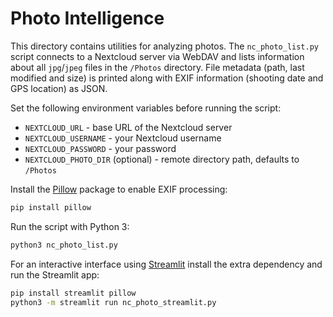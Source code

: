 # Photo Intelligence

This directory contains utilities for analyzing photos. The `nc_photo_list.py`
script connects to a Nextcloud server via WebDAV and lists information about all
`jpg`/`jpeg` files in the `/Photos` directory. File metadata (path, last
modified and size) is printed along with EXIF information (shooting date and
GPS location) as JSON.

Set the following environment variables before running the script:

- `NEXTCLOUD_URL` - base URL of the Nextcloud server
- `NEXTCLOUD_USERNAME` - your Nextcloud username
- `NEXTCLOUD_PASSWORD` - your password
- `NEXTCLOUD_PHOTO_DIR` (optional) - remote directory path, defaults to `/Photos`

Install the [Pillow](https://python-pillow.org/) package to enable EXIF processing:

```bash
pip install pillow
```

Run the script with Python 3:

```bash
python3 nc_photo_list.py
```

For an interactive interface using [Streamlit](https://streamlit.io/) install the
extra dependency and run the Streamlit app:

```bash
pip install streamlit pillow
python3 -m streamlit run nc_photo_streamlit.py
```
